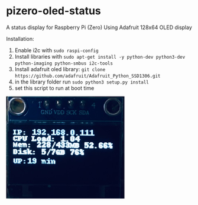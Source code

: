 # pizero-oled-status

A status display for Raspberry Pi (Zero)
Using Adafruit 128x64 OLED display

Installation:
1. Enable i2c with `sudo raspi-config`
2. Install libraries with `sudo apt-get install -y python-dev python3-dev python-imaging python-smbus i2c-tools`
3. Install adafruit oled library: `git clone https://github.com/adafruit/Adafruit_Python_SSD1306.git`
4. in the library folder run `sudo python3 setup.py install`
5. set this script to run at boot time

![oled](media/oled_status.jpg?raw=true)